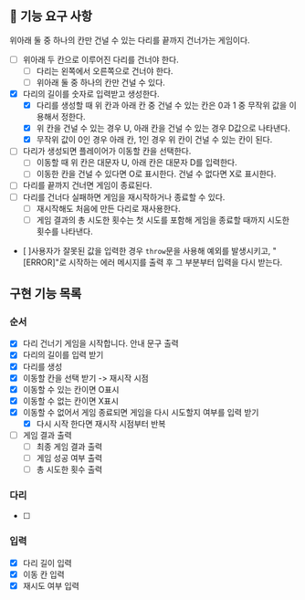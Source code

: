 ## 🚀 기능 요구 사항

위아래 둘 중 하나의 칸만 건널 수 있는 다리를 끝까지 건너가는 게임이다.

- [ ] 위아래 두 칸으로 이루어진 다리를 건너야 한다.
  - [ ] 다리는 왼쪽에서 오른쪽으로 건너야 한다.
  - [ ] 위아래 둘 중 하나의 칸만 건널 수 있다.
- [x] 다리의 길이를 숫자로 입력받고 생성한다.
  - [x] 다리를 생성할 때 위 칸과 아래 칸 중 건널 수 있는 칸은 0과 1 중 무작위 값을 이용해서 정한다.
  - [x] 위 칸을 건널 수 있는 경우 U, 아래 칸을 건널 수 있는 경우 D값으로 나타낸다.
  - [x] 무작위 값이 0인 경우 아래 칸, 1인 경우 위 칸이 건널 수 있는 칸이 된다.
- [ ] 다리가 생성되면 플레이어가 이동할 칸을 선택한다.
  - [ ] 이동할 때 위 칸은 대문자 U, 아래 칸은 대문자 D를 입력한다.
  - [ ] 이동한 칸을 건널 수 있다면 O로 표시한다. 건널 수 없다면 X로 표시한다.
- [ ] 다리를 끝까지 건너면 게임이 종료된다.
- [ ] 다리를 건너다 실패하면 게임을 재시작하거나 종료할 수 있다.
  - [ ] 재시작해도 처음에 만든 다리로 재사용한다.
  - [ ] 게임 결과의 총 시도한 횟수는 첫 시도를 포함해 게임을 종료할 때까지 시도한 횟수를 나타낸다.
- [ ]사용자가 잘못된 값을 입력한 경우 `throw`문을 사용해 예외를 발생시키고, "[ERROR]"로 시작하는 에러 메시지를 출력 후 그 부분부터 입력을 다시 받는다.

## 구현 기능 목록

### 순서

- [x] 다리 건너기 게임을 시작합니다. 안내 문구 출력
- [x] 다리의 길이를 입력 받기
- [x] 다리를 생성
- [x] 이동할 칸을 선택 받기 -> 재시작 시점
- [x] 이동할 수 있는 칸이면 O표시
- [x] 이동할 수 없는 칸이면 X표시
- [x] 이동할 수 없어서 게임 종료되면 게임을 다시 시도할지 여부를 입력 받기
  - [x] 다시 시작 한다면 재시작 시점부터 반복
- [ ] 게임 결과 출력
  - [ ] 최종 게임 결과 출력
  - [ ] 게임 성공 여부 출력
  - [ ] 총 시도한 횟수 출력

### 다리

- [ ]

### 입력

- [x] 다리 길이 입력
- [x] 이동 칸 입력
- [x] 재시도 여부 입력
